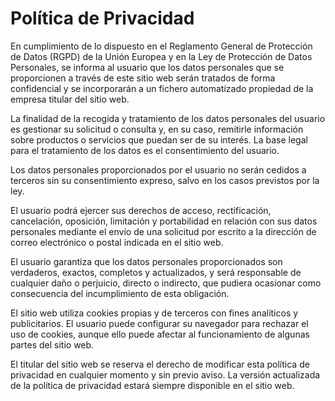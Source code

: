 # Política de Privacidad

En cumplimiento de lo dispuesto en el Reglamento General de Protección de Datos (RGPD) de la Unión Europea y en la Ley de Protección de Datos Personales, se informa al usuario que los datos personales que se proporcionen a través de este sitio web serán tratados de forma confidencial y se incorporarán a un fichero automatizado propiedad de la empresa titular del sitio web.

La finalidad de la recogida y tratamiento de los datos personales del usuario es gestionar su solicitud o consulta y, en su caso, remitirle información sobre productos o servicios que puedan ser de su interés. La base legal para el tratamiento de los datos es el consentimiento del usuario.

Los datos personales proporcionados por el usuario no serán cedidos a terceros sin su consentimiento expreso, salvo en los casos previstos por la ley.

El usuario podrá ejercer sus derechos de acceso, rectificación, cancelación, oposición, limitación y portabilidad en relación con sus datos personales mediante el envío de una solicitud por escrito a la dirección de correo electrónico o postal indicada en el sitio web.

El usuario garantiza que los datos personales proporcionados son verdaderos, exactos, completos y actualizados, y será responsable de cualquier daño o perjuicio, directo o indirecto, que pudiera ocasionar como consecuencia del incumplimiento de esta obligación.

El sitio web utiliza cookies propias y de terceros con fines analíticos y publicitarios. El usuario puede configurar su navegador para rechazar el uso de cookies, aunque ello puede afectar al funcionamiento de algunas partes del sitio web.

El titular del sitio web se reserva el derecho de modificar esta política de privacidad en cualquier momento y sin previo aviso. La versión actualizada de la política de privacidad estará siempre disponible en el sitio web.
